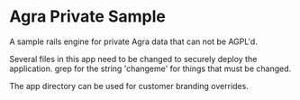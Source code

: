 # Agra Private Sample

A sample rails engine for private Agra data that can not be AGPL'd. 

Several files in this app need to be changed to securely deploy the application. grep for the string 'changeme' for things that must be changed. 

The app directory can be used for customer branding overrides. 